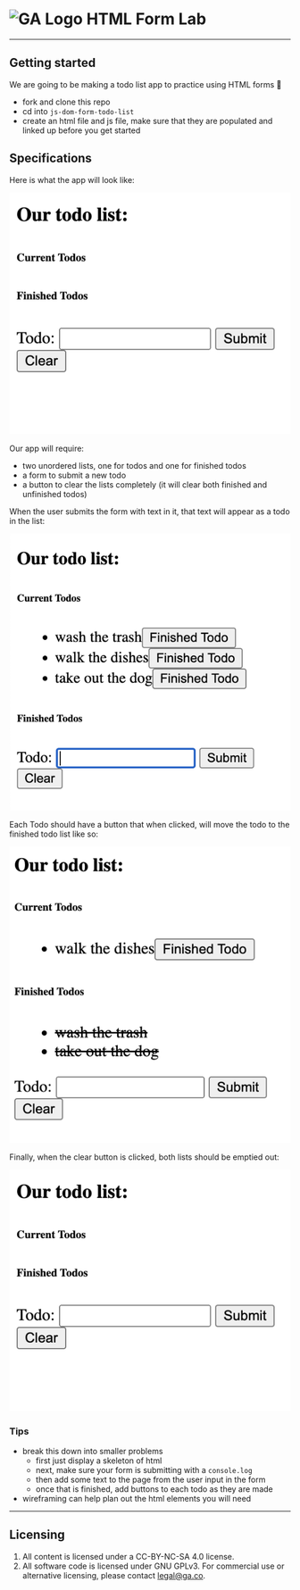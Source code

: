 

# ![GA Logo](https://ga-dash.s3.amazonaws.com/production/assets/logo-9f88ae6c9c3871690e33280fcf557f33.png) HTML Form Lab

---

## Getting started

We are going to be making a todo list app to practice using HTML forms 🚀

* fork and clone this repo
* cd into `js-dom-form-todo-list`
* create an html file and js file, make sure that they are populated and linked up before you get started

## Specifications

Here is what the app will look like:

![Todo App](./img/empty.png)

Our app will require:

* two unordered lists, one for todos and one for finished todos
* a form to submit a new todo
* a button to clear the lists completely (it will clear both finished and unfinished todos)

When the user submits the form with text in it, that text will appear as a todo in the list:

![With todos](./img/with-todos.png)

Each Todo should have a button that when clicked, will move the todo to the finished todo list like so:

![With Finished](./img/with-finished.png)

Finally, when the clear button is clicked, both lists should be emptied out:

![Todo App](./img/empty.png)

### Tips

* break this down into smaller problems
  * first just display a skeleton of html
  * next, make sure your form is submitting with a `console.log`
  * then add some text to the page from the user input in the form
  * once that is finished, add buttons to each todo as they are made 
* wireframing can help plan out the html elements you will need
---

## Licensing
1. All content is licensed under a CC-BY-NC-SA 4.0 license.
2. All software code is licensed under GNU GPLv3. For commercial use or alternative licensing, please contact legal@ga.co.